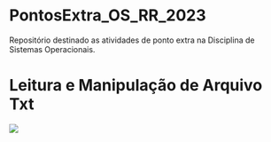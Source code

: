 # PontosExtra_OS_RR_2023
Repositório destinado as atividades de ponto extra na Disciplina de Sistemas Operacionais.

# Leitura e Manipulação de Arquivo Txt
<img src= https://github.com/EhoKira/PontosExtra_OS_RR_2023/blob/6f34f8f0c87883336d691237ff2f688757308454/Leitura_de_ArquivoTxt/Testes/C%C3%B3digoVSCode.jpg>

